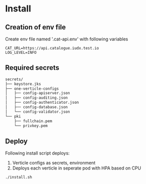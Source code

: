 # Install

## Creation of env file
Create env file named '.cat-api.env' with following variables
```
CAT_URL=https://api.catalogue.iudx.test.io
LOG_LEVEL=INFO
```

## Required secrets

```sh
secrets/
├── keystore.jks
├── one-verticle-configs
│   ├── config-apiserver.json
│   ├── config-auditing.json
│   ├── config-authenticator.json
│   ├── config-database.json
│   └── config-validator.json
└── pki
    ├── fullchain.pem
    └── privkey.pem

```
## Deploy
Following install script deploys:
1. Verticle configs as secrets, environment
2. Deploys each verticle in seperate pod with HPA based on CPU
```sh
./install.sh
```



